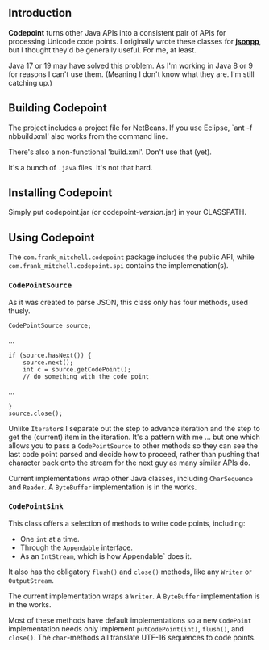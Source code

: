 ## Introduction

**Codepoint** turns other Java APIs into a consistent pair of APIs for
processing Unicode code points.  I originally wrote these classes for
[**jsonpp**](https://github.com/frank-mitchell-com/jsonpp), but
I thought they'd be generally useful.  For me, at least.

Java 17 or 19 may have solved this problem. As I'm working in Java 8 or 9
for reasons I can't use them. (Meaning I don't know what they are. I'm still
catching up.)


## Building Codepoint

The project includes a project file for NetBeans. If you use Eclipse,
`ant -f nbbuild.xml' also works from the command line.

There's also a non-functional 'build.xml'. Don't use that (yet).

It's a bunch of `.java` files. It's not that hard.


## Installing Codepoint

Simply put codepoint.jar (or codepoint-*version*.jar) in your CLASSPATH.


## Using Codepoint

The `com.frank_mitchell.codepoint` package includes the public API,
while `com.frank_mitchell.codepoint.spi` contains the implemenation(s).

### `CodePointSource`

As it was created to parse JSON, this class only has four methods,
used thusly.

    CodePointSource source;

...

    if (source.hasNext()) {
        source.next();
        int c = source.getCodePoint();
        // do something with the code point

...

    }
    source.close();

Unlike `Iterator`s I separate out the step to advance iteration and
the step to get the (current) item in the iteration.  It's a pattern with me
... but one which allows you to pass a `CodePointSource` to other methods
so they can see the last code point parsed and decide how to proceed,
rather than pushing that character back onto the stream for the next guy
as many similar APIs do.

Current implementations wrap other Java classes, including
`CharSequence` and `Reader`.
A `ByteBuffer` implementation is in the works.


### `CodePointSink`

This class offers a selection of methods to write code points, including:

- One `int` at a time.
- Through the `Appendable` interface.
- As an `IntStream`, which is how  Appendable` does it.

It also has the obligatory `flush()` and `close()` methods, like any
`Writer` or `OutputStream`.

The current implementation wraps a `Writer`.
A `ByteBuffer` implementation is in the works.

Most of these methods have default implementations so a new `CodePoint`
implementation needs only implement 
`putCodePoint(int)`, `flush()`, and `close()`.
The `char`-methods all translate UTF-16 sequences to code points.

